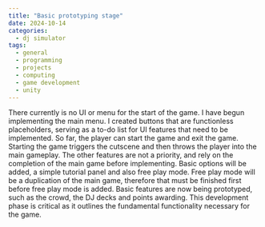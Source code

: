 ```yaml
---
title: "Basic prototyping stage"
date: 2024-10-14
categories:
  - dj simulator
tags:
  - general
  - programming
  - projects
  - computing
  - game development
  - unity
---
```


There currently is no UI or menu for the start of the game. I have begun implementing the main menu. I created buttons that are functionless placeholders, serving as a to-do list for UI features that need to be implemented. So far, the player can start the game and exit the game. Starting the game triggers the cutscene and then throws the player into the main gameplay. The other features are not a priority, and rely on the completion of the main game before implementing. Basic options will be added, a simple tutorial panel and also free play mode. Free play mode will be a duplication of the main game, therefore that must be finished first before free play mode is added. Basic features are now being prototyped, such as the crowd, the DJ decks and points awarding. This development phase is critical as it outlines the fundamental functionality necessary for the game.
